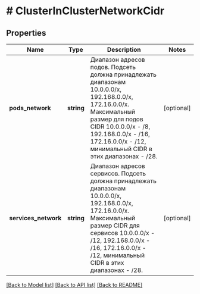 # # ClusterInClusterNetworkCidr

## Properties

Name | Type | Description | Notes
------------ | ------------- | ------------- | -------------
**pods_network** | **string** | Диапазон адресов подов. Подсеть должна принадлежать диапазонам 10.0.0.0/x, 192.168.0.0/x, 172.16.0.0/x. Максимальный размер для подов CIDR 10.0.0.0/x - /8, 192.168.0.0/x - /16, 172.16.0.0/x - /12, минимальный CIDR в этих диапазонах - /28. | [optional]
**services_network** | **string** | Диапазон адресов сервисов. Подсеть должна принадлежать диапазонам 10.0.0.0/x, 192.168.0.0/x, 172.16.0.0/x. Максимальный размер CIDR для сервисов 10.0.0.0/x - /12, 192.168.0.0/x - /16, 172.16.0.0/x - /12, минимальный CIDR в этих диапазонах - /28. | [optional]

[[Back to Model list]](../../README.md#models) [[Back to API list]](../../README.md#endpoints) [[Back to README]](../../README.md)
